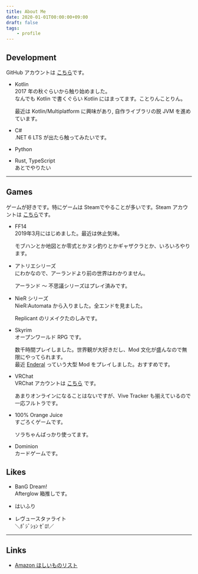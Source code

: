 ```yaml
---
title: About Me
date: 2020-01-01T00:00:00+09:00
draft: false
tags:
    - profile
---
```


<i class="fas fa-code"></i> Development
-----

GitHub アカウントは [こちら](https://github.com/SlashNephy)です。

- Kotlin  
    2017 年の秋ぐらいから触り始めました。  
    なんでも Kotlin で書くぐらい Kotlin にはまってます。ことりんことりん。

    最近は Kotlin/Multiplatform に興味があり, 自作ライブラリの脱 JVM を進めています。

- C#  
    .NET 6 LTS が出たら触ってみたいです。

- Python

- Rust, TypeScript  
    あとでやりたい

<hr>

<i class="fas fa-gamepad"></i> Games
-----

ゲームが好きです。特にゲームは <i class="fab fa-steam"></i>Steamでやることが多いです。Steam アカウントは [こちら](https://steamcommunity.com/id/slashnephy/)です。

- FF14 <a href="https://jp.finalfantasyxiv.com/" target="_blank"><i class="fas fa-external-link-alt"></i></a>  
    2019年3月にはじめました。最近は休止気味。
    
    モブハンとか地図とか零式とかヌシ釣りとかギャザクラとか、いろいろやります。
- アトリエシリーズ <a href="https://www.gamecity.ne.jp/atelier20th/" target="_blank"><i class="fas fa-external-link-alt"></i></a>  
    にわかなので、アーランドより前の世界はわかりません。
    
    アーランド ～ 不思議シリーズはプレイ済みです。
- NieR シリーズ <a href="https://www.jp.square-enix.com/nier10th/" target="_blank"><i class="fas fa-external-link-alt"></i></a>  
    NieR:Automata <a href="https://store.steampowered.com/app/524220/NieRAutomata/" target="_blank"><i class="fas fa-external-link-alt"></i></a> から入りました。全エンドを見ました。
    
    Replicant のリメイクたのしみです。
- Skyrim <a href="https://store.steampowered.com/app/489830/The_Elder_Scrolls_V_Skyrim_Special_Edition/" target="_blank"><i class="fas fa-external-link-alt"></i></a>  
    オープンワールド RPG です。
    
    数千時間プレイしました。世界観が大好きだし、Mod 文化が盛んなので無限にやってられます。  
    最近 [Enderal](https://store.steampowered.com/app/933480/Enderal_Forgotten_Stories/) っていう大型 Mod をプレイしました。おすすめです。
- VRChat <a href="https://store.steampowered.com/app/438100/VRChat/" target="_blank"><i class="fas fa-external-link-alt"></i></a>  
    VRChat アカウントは [こちら](https://vrchat.com/home/user/usr_493eef31-8199-4750-ae09-843786f7c1c2) です。

    あまりオンラインになることはないですが、Vive Tracker も揃えているので一応フルトラです。
- 100% Orange Juice <a href="https://store.steampowered.com/app/282800/100_Orange_Juice/" target="_blank"><i class="fas fa-external-link-alt"></i></a>  
    <i class="fas fa-dice-three"></i> すごろくゲームです。
    
    ソラちゃんばっかり使ってます。
- Dominion <a href="https://dominion.games/" target="_blank"><i class="fas fa-external-link-alt"></i></a>  
    カードゲームです。

<i class="fas fa-heart"></i> Likes
-----
- BanG Dream!  
    Afterglow 箱推しです。

- はいふり

- レヴュースタァライト  
    ＼ﾎﾟｼﾞｼｮﾝ ｾﾞﾛ!／

<hr>

<i class="fas fa-share-alt"></i> Links
-----

- <i class="fas fa-gift"></i> [Amazon ほしいものリスト](https://www.amazon.co.jp/registry/wishlist/3SHZC6ICOXGPT)
